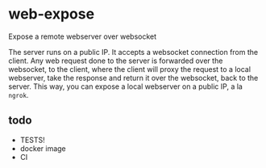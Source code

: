 # web-expose
Expose a remote webserver over websocket

The server runs on a public IP. It accepts a websocket connection from the client. Any web request done to the server is forwarded over the websocket, to the client, where the client will proxy the request to a local webserver, take the response and return it over the websocket, back to the server.
This way, you can expose a local webserver on a public IP, a la `ngrok`.

## todo
* TESTS!
* docker image
* CI